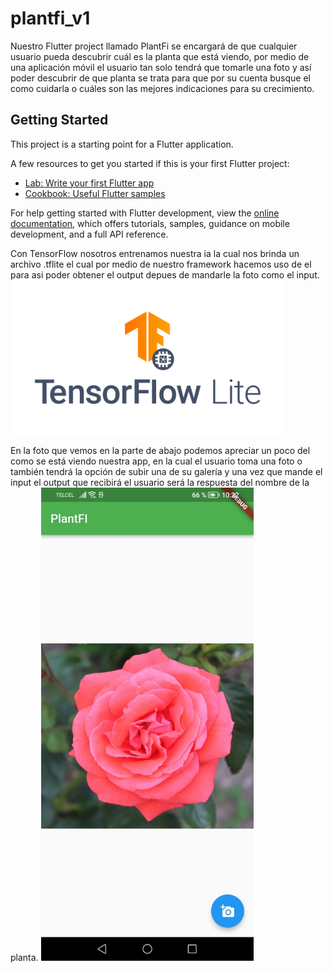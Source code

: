# plantfi_v1

Nuestro Flutter project llamado PlantFi se encargará de que cualquier usuario pueda descubrir cuál es la planta que está viendo, por medio de una aplicación móvil el usuario tan solo tendrá que tomarle una foto y así poder descubrir de que planta se trata para que por su cuenta busque el como cuidarla o cuáles son las mejores indicaciones para su crecimiento.

## Getting Started

This project is a starting point for a Flutter application.

A few resources to get you started if this is your first Flutter project:

- [Lab: Write your first Flutter app](https://docs.flutter.dev/get-started/codelab)
- [Cookbook: Useful Flutter samples](https://docs.flutter.dev/cookbook)

For help getting started with Flutter development, view the
[online documentation](https://docs.flutter.dev/), which offers tutorials,
samples, guidance on mobile development, and a full API reference.


Con TensorFlow nosotros entrenamos nuestra ia la cual nos brinda un archivo .tflite el cual por medio de nuestro framework hacemos uso de el para asi poder obtener el output depues de mandarle la foto como el input.
<img src='Image/tensorflow-lite-logo-social.png' width='440'>

En la foto que vemos en la parte de abajo podemos apreciar un poco del como se está viendo nuestra app, en la cual el usuario toma una foto o también tendrá la opción de subir una de su galería y una vez que mande el input el output que recibirá el usuario será la respuesta del nombre de la planta.
<img src='Image/Screen1.jpeg' width='340'>



